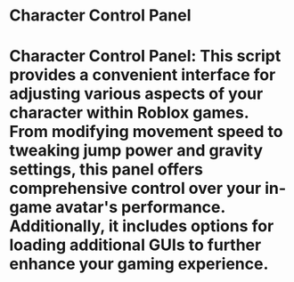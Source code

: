 # Character Control Panel

# Character Control Panel: This script provides a convenient interface for adjusting various aspects of your character within Roblox games. From modifying movement speed to tweaking jump power and gravity settings, this panel offers comprehensive control over your in-game avatar's performance. Additionally, it includes options for loading additional GUIs to further enhance your gaming experience.
